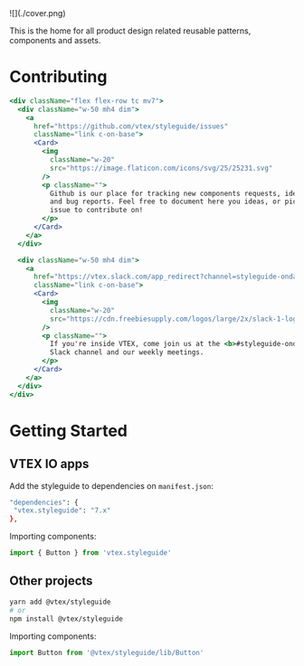 <div className="w-100">
![](./cover.png)
</div>

This is the home for all product design related reusable patterns, components and assets.

# Contributing

```jsx noeditor
<div className="flex flex-row tc mv7">
  <div className="w-50 mh4 dim">
    <a
      href="https://github.com/vtex/styleguide/issues"
      className="link c-on-base">
      <Card>
        <img
          className="w-20"
          src="https://image.flaticon.com/icons/svg/25/25231.svg"
        />
        <p className="">
          Github is our place for tracking new components requests, ideas, tasks
          and bug reports. Feel free to document here you ideas, or pick any
          issue to contribute on!
        </p>
      </Card>
    </a>
  </div>

  <div className="w-50 mh4 dim">
    <a
      href="https://vtex.slack.com/app_redirect?channel=styleguide-onda"
      className="link c-on-base">
      <Card>
        <img
          className="w-20"
          src="https://cdn.freebiesupply.com/logos/large/2x/slack-1-logo-png-transparent.png"
        />
        <p className="">
          If you're inside VTEX, come join us at the <b>#styleguide-onda</b>{' '}
          Slack channel and our weekly meetings.
        </p>
      </Card>
    </a>
  </div>
</div>
```

# Getting Started

## VTEX IO apps

Add the styleguide to dependencies on `manifest.json`:

```sh noeditor static
"dependencies": {
 "vtex.styleguide": "7.x"
},
```

Importing components:

```js noeditor static
import { Button } from 'vtex.styleguide'
```

## Other projects

```sh noeditor static
yarn add @vtex/styleguide
# or
npm install @vtex/styleguide
```

Importing components:

```js noeditor static
import Button from '@vtex/styleguide/lib/Button'
```
